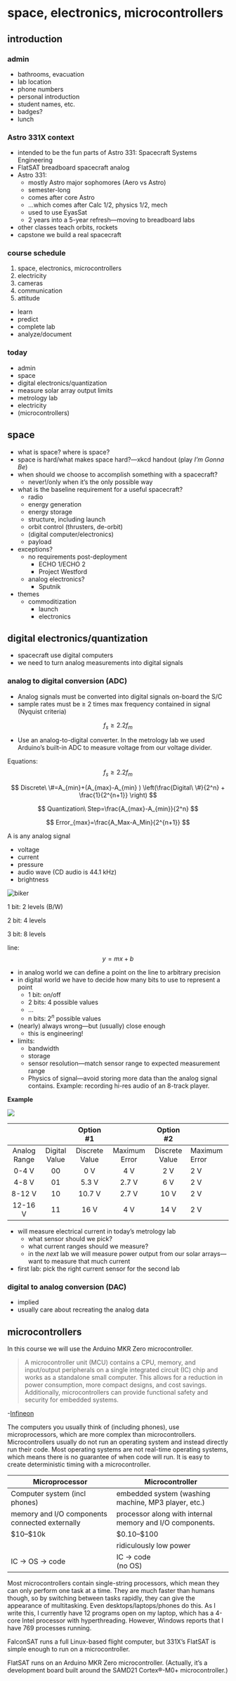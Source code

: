 # space, electronics, microcontrollers

## introduction

### admin

- bathrooms, evacuation
- lab location
- phone numbers
- personal introduction
- student names, etc. 
- badges?
- lunch

### Astro 331X context

- intended to be the fun parts of Astro 331: Spacecraft Systems Engineering
- FlatSAT breadboard spacecraft analog
- Astro 331:
  - mostly Astro major sophomores (Aero vs Astro)
  - semester-long
  - comes after core Astro
  - …which comes after Calc 1/2, physics 1/2, mech
  - used to use EyasSat
  - 2 years into a 5-year refresh—moving to breadboard labs
- other classes teach orbits, rockets
- capstone we build a real spacecraft

### course schedule

1. space, electronics, microcontrollers
2. electricity
3. cameras
4. communication
5. attitude



- learn
- predict
- complete lab
- analyze/document

### today

- admin
- space
- digital electronics/quantization
- measure solar array output limits 
- metrology lab
- electricity
- (microcontrollers)

## space

- what is space? where is space?
- space is hard/what makes space hard?—xkcd handout (play *I’m Gonna Be*)
- when should we choose to accomplish something with a spacecraft?
  - never!/only when it’s the only possible way
- what is the baseline requirement for a useful spacecraft?
  - radio
  - energy generation
  - energy storage
  - structure, including launch
  - orbit control (thrusters, de-orbit)
  - (digital computer/electronics)
  - payload
- exceptions?
  - no requirements post-deployment
    - ECHO 1/ECHO 2
    - Project Westford
  - analog electronics?
    - Sputnik
- themes
  - commoditization
    - launch
    - electronics

## digital electronics/quantization

- spacecraft use digital computers
- we need to turn analog measurements into digital signals

### analog to digital conversion (ADC)

- Analog signals must be converted into digital signals on-board the S/C
- sample rates must be ≥ 2 times max frequency contained in signal (Nyquist criteria) 

$$
f_s \geq 2.2 f_m
$$

- Use an analog-to-digital converter. In the metrology lab we used Arduino’s built-in ADC to measure voltage from our voltage divider. 

Equations:
$$
f_s≥2.2f_m
$$

$$
Discrete\ \#=A_{min}+(A_{max}-A_{min} ) \left(\frac{Digital\ \#}{2^n} + \frac{1}{2^{n+1}} \right)
$$

$$
Quantization\ Step=\frac{A_{max}-A_{min}}{2^n}
$$

$$
Error_{max}=\frac{A_Max-A_Min}{2^{n+1}}
$$

A is any analog signal

- voltage
- current
- pressure
- audio wave (CD audio is 44.1 kHz)
- brightness

![biker](./sources/biker_quantization.png)

1 bit: 2 levels (B/W)

2 bit: 4 levels

3 bit: 8 levels



line: $$y=mx+b$$

- in analog world we can define a point on the line to arbitrary precision
- in digital world we have to decide how many bits to use to represent a point
  - 1 bit: on/off
  - 2 bits: 4 possible values
  - …
  - n bits: $2^n$ possible values
- (nearly) always wrong—but (usually) close enough
  - this is engineering!
- limits:
  - bandwidth
  - storage
  - sensor resolution—match sensor range to expected measurement range
  - Physics of signal—avoid storing more data than the analog signal contains. Example: recording hi-res audio of an 8-track player. 

**Example**

![](./sources/quantization_graph.png)



|              |                |  **Option #1**  |                |    Option #2    |                |
| :----------: | :------------: | :-------------: | :------------: | :-------------: | -------------- |
| Analog Range | Digital  Value | Discrete  Value | Maximum  Error | Discrete  Value | Maximum  Error |
|    0-4 V     |       00       |      0  V       |      4  V      |      2  V       | 2  V           |
|    4-8 V     |       01       |     5.3  V      |     2.7  V     |      6  V       | 2  V           |
|    8-12 V    |       10       |     10.7  V     |     2.7 V      |      10  V      | 2  V           |
|   12-16 V    |       11       |      16  V      |      4  V      |      14  V      | 2  V           |



- will measure electrical current in today’s metrology lab 
  - what sensor should we pick? 
  - what current ranges should we measure?
  - in the *next* lab we will measure power output from our solar arrays—want to measure that much current
- first lab: pick the right current sensor for the second lab

### digital to analog conversion (DAC)

- implied
- usually care about recreating the analog data



## microcontrollers

In this course we will use the Arduino MKR Zero microcontroller. 

> A microcontroller unit (MCU) contains a CPU, memory, and input/output  peripherals on a single integrated circuit (IC) chip and works as a  standalone small computer. This allows for a reduction in power  consumption, more compact designs, and cost savings. Additionally,  microcontrollers can provide functional safety and security for embedded systems.

-[Infineon](https://www.infineon.com/cms/en/product/microcontroller/)

The computers you usually think of (including phones), use microprocessors, which are more complex than microcontrollers. Microcontrollers usually do not run an operating system and instead directly run their code. Most operating systems are not real-time operating systems, which means there is no guarantee of when code will run. It is easy to create deterministic timing with a microcontroller. 



| Microprocessor                                 | Microcontroller                                          |
| ---------------------------------------------- | -------------------------------------------------------- |
| Computer system (incl phones)                  | embedded system (washing machine, MP3 player, etc.)      |
| memory and I/O components connected externally | processor along with internal memory and I/O components. |
| \$10–\$10k                                     | \$0.10–\$100         
|                                                | ridiculously low power                                   |
| IC -> OS -> code                               | IC -> code<br />(no OS)                                  |

Most microcontrollers contain single-string processors, which mean they can only perform one task at a time. They are much faster than humans though, so by switching between tasks rapidly, they can give the appearance of multitasking. Even desktops/laptops/phones do this. As I write this, I currently have 12 programs open on my laptop, which has a 4-core Intel processor with hyperthreading. However, Windows reports that I have 769 processes running. 



FalconSAT runs a full Linux-based flight computer, but 331X’s FlatSAT is simple enough to run on a microcontroller. 

FlatSAT runs on an Arduino MKR Zero microcontroller. 
(Actually, it’s a development board built around the SAMD21 Cortex®-M0+ microcontroller.)

